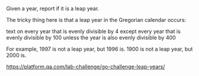 Given a year, report if it is a leap year.

The tricky thing here is that a leap year in the Gregorian calendar occurs:

text
on every year that is evenly divisible by 4
  except every year that is evenly divisible by 100
    unless the year is also evenly divisible by 400


For example, 1997 is not a leap year, but 1996 is.  1900 is not a leap
year, but 2000 is.


https://platform.qa.com/lab-challenge/go-challenge-leap-years/